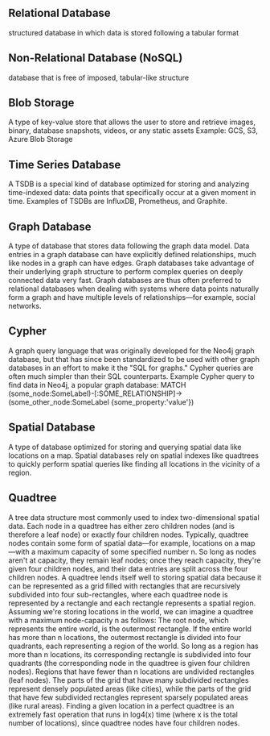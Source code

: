 ## Relational Database

structured database in which data is stored following a tabular format

## Non-Relational Database (NoSQL)

database that is free of imposed, tabular-like structure

## Blob Storage

A type of key-value store that allows the user to store and retrieve images, binary, database snapshots, videos, or any static assets
Example: GCS, S3, Azure Blob Storage

## Time Series Database

A TSDB is a special kind of database optimized for storing and analyzing time-indexed data: data points that specifically occur at a given moment in time. Examples of TSDBs are InfluxDB, Prometheus, and Graphite.

## Graph Database

A type of database that stores data following the graph data model. Data entries in a graph database can have explicitly defined relationships, much like nodes in a graph can have edges.
Graph databases take advantage of their underlying graph structure to perform complex queries on deeply connected data very fast.
Graph databases are thus often preferred to relational databases when dealing with systems where data points naturally form a graph and have multiple levels of relationships—for example, social networks.

## Cypher

A graph query language that was originally developed for the Neo4j graph database, but that has since been standardized to be used with other graph databases in an effort to make it the "SQL for graphs."
Cypher queries are often much simpler than their SQL counterparts. Example Cypher query to find data in Neo4j, a popular graph database:
MATCH (some_node:SomeLabel)-[:SOME_RELATIONSHIP]->(some_other_node:SomeLabel {some_property:'value'})

## Spatial Database

A type of database optimized for storing and querying spatial data like locations on a map. Spatial databases rely on spatial indexes like quadtrees to quickly perform spatial queries like finding all locations in the vicinity of a region.

## Quadtree

A tree data structure most commonly used to index two-dimensional spatial data. Each node in a quadtree has either zero children nodes (and is therefore a leaf node) or exactly four children nodes.
Typically, quadtree nodes contain some form of spatial data—for example, locations on a map—with a maximum capacity of some specified number n. So long as nodes aren't at capacity, they remain leaf nodes; once they reach capacity, they're given four children nodes, and their data entries are split across the four children nodes.
A quadtree lends itself well to storing spatial data because it can be represented as a grid filled with rectangles that are recursively subdivided into four sub-rectangles, where each quadtree node is represented by a rectangle and each rectangle represents a spatial region. Assuming we're storing locations in the world, we can imagine a quadtree with a maximum node-capacity n as follows:
The root node, which represents the entire world, is the outermost rectangle.
If the entire world has more than n locations, the outermost rectangle is divided into four quadrants, each representing a region of the world.
So long as a region has more than n locations, its corresponding rectangle is subdivided into four quadrants (the corresponding node in the quadtree is given four children nodes).
Regions that have fewer than n locations are undivided rectangles (leaf nodes).
The parts of the grid that have many subdivided rectangles represent densely populated areas (like cities), while the parts of the grid that have few subdivided rectangles represent sparsely populated areas (like rural areas).
Finding a given location in a perfect quadtree is an extremely fast operation that runs in log4(x) time (where x is the total number of locations), since quadtree nodes have four children nodes.
